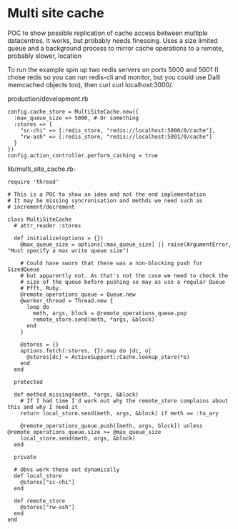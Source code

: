 # Multi site cache

POC to show possible replication of cache access between multiple datacentres. It works, but probably needs finessing. Uses a size limited queue and a background process to mirror cache operations to a remote, probably slower, location

To run the example spin up two redis servers on ports 5000 and 5001 (I chose redis so you can run redis-cli and monitor, but you could use Dalli memcached objects too), then curl curl localhost:3000/.

production/development.rb

    config.cache_store = MultiSiteCache.new({
      :max_queue_size => 5000, # Or something
      :stores => {
        "sc-chi" => [:redis_store, "redis://localhost:5000/0/cache"],
        "rw-ash" => [:redis_store, "redis://localhost:5001/0/cache"]
      }
    })
    config.action_controller.perform_caching = true

lib/multi_site_cache.rb:

    require 'thread'

    # This is a POC to show an idea and not the end implementation
    # It may be missing syncronisation and methds we need such as
    # increment/decrement

    class MultiSiteCache
      # attr_reader :stores

      def initialize(options = {})
        @max_queue_size = options[:max_queue_size] || raise(ArgumentError, "Must specify a max write queue size")

        # Could have sworn that there was a non-blocking push for SizedQueue
        # but apparently not. As that's not the case we need to check the
        # size of the queue before pushing so may as use a regular Queue
        # Pfft, Ruby.
        @remote_operations_queue = Queue.new
        @worker_thread = Thread.new {
          loop do
            meth, args, block = @remote_operations_queue.pop
            remote_store.send(meth, *args, &block)
          end
        }

        @stores = {}
        options.fetch(:stores, {}).map do |dc, o|
          @stores[dc] = ActiveSupport::Cache.lookup_store(*o)
        end
      end

      protected

      def method_missing(meth, *args, &block)
        # If I had time I'd work out why the remote_store complains about this and why I need it
        return local_store.send(meth, args, &block) if meth == :to_ary

        @remote_operations_queue.push([meth, args, block]) unless @remote_operations_queue.size >= @max_queue_size
        local_store.send(meth, args, &block)
      end

      private

      # Obvs work these out dynamically
      def local_store
        @stores["sc-chi"]
      end

      def remote_store
        @stores["rw-ash"]
      end
    end
